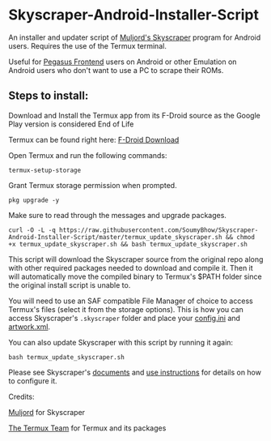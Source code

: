 # Skyscraper-Android-Installer-Script
An installer and updater script of [Muljord's Skyscraper](https://github.com/muldjord/skyscraper) program for Android users. Requires the use of the Termux terminal.

Useful for [Pegasus Frontend](https://github.com/mmatyas/pegasus-frontend) users on Android or other Emulation on Android users who don't want to use a PC to scrape their ROMs.

## Steps to install:
Download and Install the Termux app from its F-Droid source as the Google Play version is considered End of Life

Termux can be found right here: [F-Droid Download](https://f-droid.org/en/packages/com.termux/)

Open Termux and run the following commands:
```
termux-setup-storage
```
Grant Termux storage permission when prompted.

```
pkg upgrade -y
```

Make sure to read through the messages and upgrade packages.

```
curl -O -L -q https://raw.githubusercontent.com/SoumyBhow/Skyscraper-Android-Installer-Script/master/termux_update_skyscraper.sh && chmod +x termux_update_skyscraper.sh && bash termux_update_skyscraper.sh
```
This script will download the Skyscraper source from the original repo along with other required packages needed to download and compile it. Then it will automatically move the compiled binary to Termux's $PATH folder since the original install script is unable to.


You will need to use an SAF compatible File Manager of choice to access Termux's files (select it from the storage options). This is how you can access Skyscraper's `.skyscraper` folder and place your [config.ini](https://github.com/muldjord/skyscraper/blob/master/docs/CONFIGINI.md) and [artwork.xml](https://github.com/muldjord/skyscraper/blob/master/docs/ARTWORK.md).

You can also update Skyscraper with this script by running it again:
```
bash termux_update_skyscraper.sh
```
 Please see Skyscraper's [documents](https://github.com/muldjord/skyscraper/tree/master/docs) and [use instructions](https://github.com/muldjord/skyscraper#how-to-use-skyscraper) for details on how to configure it. 
 
 Credits:
 
 [Muljord](https://github.com/muldjord/) for Skyscraper
 
 [The Termux Team](https://github.com/termux) for Termux and its packages
